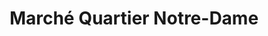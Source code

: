 ---
title: "Marché Quartier Notre-Dame"
url: /victoriaville/marche-quartier-notre-dame/
shop: supermarket
---
